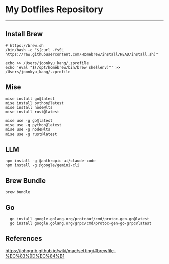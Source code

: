 # My Dotfiles Repository

---

## Install Brew

```
# https://brew.sh
/bin/bash -c "$(curl -fsSL https://raw.githubusercontent.com/Homebrew/install/HEAD/install.sh)"

echo >> /Users/joonkyu_kang/.zprofile
echo 'eval "$(/opt/homebrew/bin/brew shellenv)"' >> /Users/joonkyu_kang/.zprofile

```

## Mise

```
mise install go@latest
mise install python@latest
mise install node@lts
mise install rust@latest

mise use -g go@latest
mise use -g python@latest
mise use -g node@lts
mise use -g rust@latest
```

## LLM

```
npm install -g @anthropic-ai/claude-code
npm install -g @google/gemini-cli

```

## Brew Bundle

```
brew bundle
```

## Go

```
  go install google.golang.org/protobuf/cmd/protoc-gen-go@latest
  go install google.golang.org/grpc/cmd/protoc-gen-go-grpc@latest
```

## References

https://johngrib.github.io/wiki/mac/setting/#brewfile-%EC%83%9D%EC%84%B1
